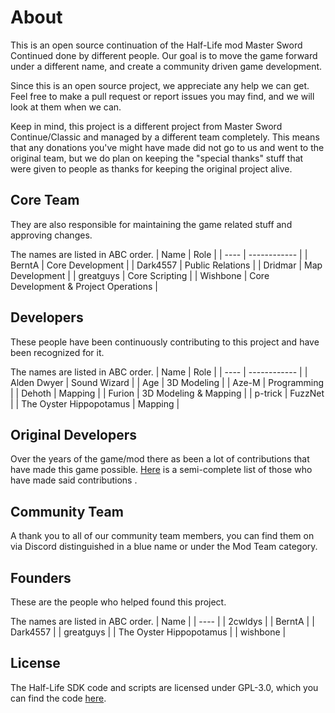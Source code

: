 # About
This is an open source continuation of the Half-Life mod Master Sword Continued done by different people. Our goal is to move the game forward under a different name, and create a community driven game development. 

Since this is an open source project, we appreciate any help we can get. Feel free to make a pull request or report issues you may find, and we will look at them when we can.

Keep in mind, this project is a different project from Master Sword Continue/Classic and managed by a different team completely. This means that any donations you've might have made did not go to us and went to the original team, but we do plan on keeping the "special thanks" stuff that were given to people as thanks for keeping the original project alive.

## Core Team
They are also responsible for maintaining the game related stuff and approving changes.

The names are listed in ABC order.
| Name | Role |
| ---- | ------------ |
| BerntA | Core Development |
| Dark4557 | Public Relations |
| Dridmar | Map Development |
| greatguys | Core Scripting |
| Wishbone | Core Development & Project Operations |

## Developers
These people have been continuously contributing to this project and have been recognized for it.

The names are listed in ABC order.
| Name | Role |
| ---- | ------------ |
| Alden Dwyer | Sound Wizard |
| Age | 3D Modeling |
| Aze-M | Programming |
| Dehoth | Mapping |
| Furion | 3D Modeling & Mapping |
| p-trick | FuzzNet |
| The Oyster Hippopotamus | Mapping |

## Original Developers
Over the years of the game/mod there as been a lot of contributions that have made this game possible. [Here](https://msrebirth.com/project/special-thanks.html) is a semi-complete list of those who have made said contributions .

## Community Team
A thank you to all of our community team members, you can find them on via Discord distinguished in a blue name or under the Mod Team category.

## Founders
These are the people who helped found this project.

The names are listed in ABC order.
| Name |
| ---- |
| 2cwldys |
| BerntA |
| Dark4557 |
| greatguys |
| The Oyster Hippopotamus |
| wishbone |

## License
The Half-Life SDK code and scripts are licensed under GPL-3.0, which you can find the code [here](https://github.com/MSRevive).

